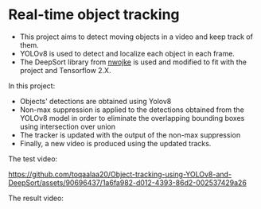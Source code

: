 # Real-time object tracking

- This project aims to detect moving objects in a video and keep track of them.
- YOLOv8 is used to detect and localize each object in each frame. 
- The DeepSort library from [nwojke](https://github.com/nwojke/deep_sort) is used and modified to fit with the project and Tensorflow 2.X.

In this project: 
- Objects' detections are obtained using Yolov8
- Non-max suppression is applied to the detections obtained from the YOLOv8 model in order to eliminate the overlapping bounding boxes using intersection over union
- The tracker is updated with the output of the non-max suppression 
- Finally, a new video is produced using the updated tracks.

The test video:

https://github.com/toqaalaa20/Object-tracking-using-YOLOv8-and-DeepSort/assets/90696437/1a6fa982-d012-4393-86d2-002537429a26

The result video:


